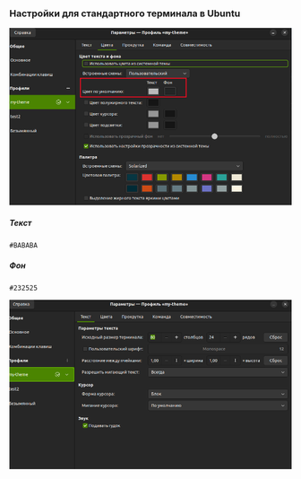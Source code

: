 ### Настройки для стандартного терминала в Ubuntu
![color](./terminal-color.png)

##### Текст
```
#BABABA
```

##### Фон
```
#232525
```

![text](./terminal-text.png)